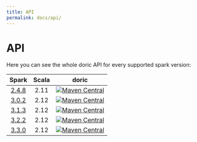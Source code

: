 ```yaml
---
title: API
permalink: docs/api/
---
```



# API

Here you can see the whole doric API for every supported spark version:

|            Spark             | Scala |                                                                                  doric                                                                                  |
|:----------------------------:|:-----:|:-----------------------------------------------------------------------------------------------------------------------------------------------------------------------:|
| [2.4.8](2.4/scala-2.11/api/) | 2.11  | [![Maven Central](https://img.shields.io/maven-central/v/org.hablapps/doric_2-4_2.11)](https://mvnrepository.com/artifact/org.hablapps/doric_2-4_2.11/@STABLE_VERSION@) |
| [3.0.2](3.0/scala-2.12/api/) | 2.12  | [![Maven Central](https://img.shields.io/maven-central/v/org.hablapps/doric_3-0_2.12)](https://mvnrepository.com/artifact/org.hablapps/doric_3-0_2.12/@STABLE_VERSION@) |
| [3.1.3](3.1/scala-2.12/api/) | 2.12  | [![Maven Central](https://img.shields.io/maven-central/v/org.hablapps/doric_3-1_2.12)](https://mvnrepository.com/artifact/org.hablapps/doric_3-1_2.12/@STABLE_VERSION@) |
| [3.2.2](3.2/scala-2.12/api/) | 2.12  | [![Maven Central](https://img.shields.io/maven-central/v/org.hablapps/doric_3-2_2.12)](https://mvnrepository.com/artifact/org.hablapps/doric_3-2_2.12/@STABLE_VERSION@) |
| [3.3.0](3.3/scala-2.12/api/) | 2.12  | [![Maven Central](https://img.shields.io/maven-central/v/org.hablapps/doric_3-3_2.12)](https://mvnrepository.com/artifact/org.hablapps/doric_3-3_2.12/@STABLE_VERSION@) |
